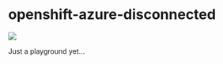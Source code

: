 # openshift-azure-disconnected

<a href="https://portal.azure.com/#create/Microsoft.Template/uri/https%3A%2F%2Fraw.githubusercontent.com%2Fgoetzrieger%2Fopenshift-azure-disconnected%2Fmaster%2Fazuredeploy.json" target="_blank"><img src="http://azuredeploy.net/deploybutton.png"/></a>

Just a playground yet...
